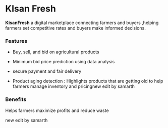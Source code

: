 # KIsan Fresh

**KisanFresh** a digital marketplace connecting farmers and buyers ,helping farmers set competitive rates and buyers make informed decisions.

### Features
- Buy, sell, and bid on agricultural products
- Minimum bid price prediction using data analysis

- secure payment  and fair delivery

- Product aging detection : Highlights products that are getting old to help farmers manage inventory and pricingnew edit by samarth 
### Benefits 
Helps farmers maximize profits and reduce waste 

new edit by samarth 
